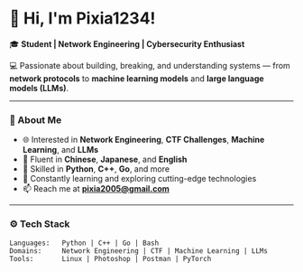# 👋 Hi, I'm Pixia1234!

🎓 **Student | Network Engineering | Cybersecurity Enthusiast**

💻 Passionate about building, breaking, and understanding systems — from **network protocols** to **machine learning models** and **large language models (LLMs)**.

---

### 🧠 About Me
- 🌐 Interested in **Network Engineering**, **CTF Challenges**, **Machine Learning**, and **LLMs**
- 💬 Fluent in **Chinese**, **Japanese**, and **English**
- 🔧 Skilled in **Python**, **C++**, **Go**, and more
- 🌱 Constantly learning and exploring cutting-edge technologies
- 📫 Reach me at **pixia2005@gmail.com**

---

### ⚙️ Tech Stack
```text
Languages:   Python | C++ | Go | Bash
Domains:     Network Engineering | CTF | Machine Learning | LLMs
Tools:       Linux | Photoshop | Postman | PyTorch 

